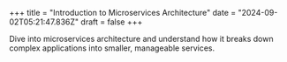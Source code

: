 +++
title = "Introduction to Microservices Architecture"
date = "2024-09-02T05:21:47.836Z"
draft = false
+++

  Dive into microservices architecture and understand how it breaks down complex applications into smaller, manageable services.
        